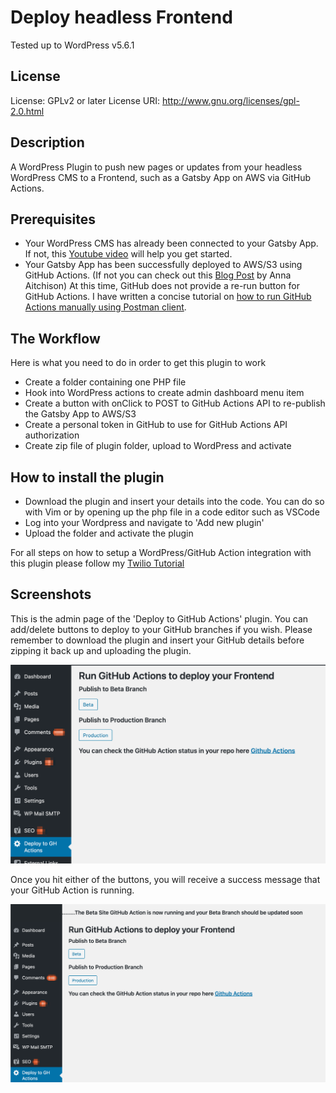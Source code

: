 # Deploy headless Frontend

Tested up to WordPress v5.6.1

## License

License: GPLv2 or later
License URI: http://www.gnu.org/licenses/gpl-2.0.html

## Description

A WordPress Plugin to push new pages or updates from your headless WordPress CMS to a Frontend, such as a Gatsby App on AWS via GitHub Actions.

## Prerequisites

* Your WordPress CMS has already been connected to your Gatsby App. If not, this [Youtube video](https://www.youtube.com/watch?v=DH7I1xRrbxs) will help you get started.
* Your Gatsby App has been successfully deployed to AWS/S3 using GitHub Actions. (If not you can check out this [Blog Post](https://dev.to/ara225/how-to-host-a-static-website-on-aws-with-https-and-ci-cd-33of?signin=true) by Anna Aitchison) At this time, GitHub does not provide a re-run button for GitHub Actions. I have written a concise tutorial on [how to run GitHub Actions manually using Postman client](https://medium.com/@christinavhastenrath/how-to-run-github-actions-manually-afebbe77d325).

## The Workflow

Here is what you need to do in order to get this plugin to work

* Create a folder containing one PHP file
* Hook into WordPress actions to create admin dashboard menu item
* Create a button with onClick to POST to GitHub Actions API to re-publish the Gatsby App to AWS/S3
* Create a personal token in GitHub to use for GitHub Actions API authorization
* Create zip file of plugin folder, upload to WordPress and activate

## How to install the plugin

* Download the plugin and insert your details into the code. You can do so with Vim or by opening up the php file in a code editor such as VSCode
* Log into your Wordpress and navigate to 'Add new plugin'
* Upload the folder and activate the plugin

For all steps on how to setup a WordPress/GitHub Action integration with this plugin please follow my [Twilio Tutorial](https://www.twilio.com/blog/create-wordpress-plugin-rebuild-gatsby-app-aws-github-actions)

## Screenshots

This is the admin page of the 'Deploy to GitHub Actions' plugin. You can add/delete buttons to deploy to your GitHub branches if you wish. Please remember to download the plugin and insert your GitHub details before zipping it back up and uploading the plugin.

![Deploy to GitHub Actions Admin Page on WordPress](assets/plugin-admin-screenshot.png)

Once you hit either of the buttons, you will receive a success message that your GitHub Action is running.

![Deploy to GitHub Actions Admin Page on WordPress success message](assets/plugin-admin-screenshot-2.png)
